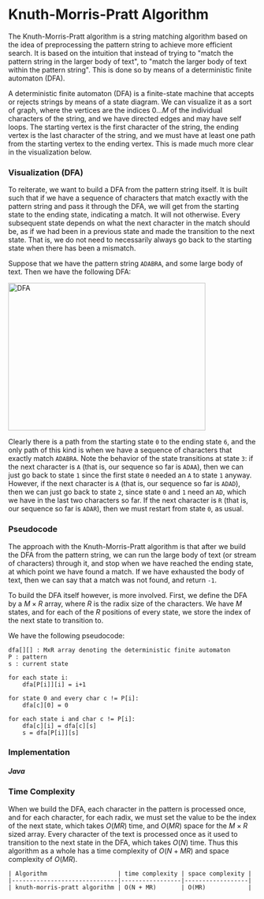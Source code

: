 # Knuth-Morris-Pratt Algorithm

The Knuth-Morris-Pratt algorithm is a string matching algorithm based on the idea of preprocessing
the pattern string to achieve more efficient search. It is based on the intuition that instead of 
trying to "match the pattern string in the larger body of text", to "match the larger body of text
within the pattern string". This is done so by means of a deterministic finite automaton (DFA). 

A deterministic finite automaton (DFA) is a finite-state machine that accepts or rejects strings 
by means of a state diagram. We can visualize it as a sort of graph, where the vertices are the 
indices $0...M$ of the individual characters of the string, and we have directed edges and may have 
self loops. The starting vertex is the first character of the string, the ending vertex is the last 
character of the string, and we must have at least one path from the starting vertex to the ending 
vertex. This is made much more clear in the visualization below.

### Visualization (DFA)

To reiterate, we want to build a DFA from the pattern string itself. It is built such that if we 
have a sequence of characters that match exactly with the pattern string and pass it through the 
DFA, we will get from the starting state to the ending state, indicating a match. It will not 
otherwise. Every subsequent state depends on what the next character in the match should be, as if
we had been in a previous state and made the transition to the next state. That is, we do not need
to necessarily always go back to the starting state when there has been a mismatch.

Suppose that we have the pattern string `ADABRA`, and some large body of text. Then we have the 
following DFA:

<img src="https://i.imgur.com/FPQpVnN.png" alt="DFA" width="400" height="300">

Clearly there is a path from the starting state `0` to the ending state `6`, and the only path of
this kind is when we have a sequence of characters that exactly match `ADABRA`. Note the behavior 
of the state transitions at state `3`: if the next character is `A` (that is, our sequence so far is
`ADAA`), then we can just go back to state `1` since the first state `0` needed an `A` to state `1`
anyway. However, if the next character is `A` (that is, our sequence so far is `ADAD`), then we
can just go back to state `2`, since state `0` and `1` need an `AD`, which we have in the last two
characters so far. If the next character is `R` (that is, our sequence so far is `ADAR`), then we
must restart from state `0`, as usual.

### Pseudocode

The approach with the Knuth-Morris-Pratt algorithm is that after we build the DFA from the pattern
string, we can run the large body of text (or stream of characters) through it, and stop when we 
have reached the ending state, at which point we have found a match. If we have exhausted the body 
of text, then we can say that a match was not found, and return `-1`.

To build the DFA itself however, is more involved. First, we define the DFA by a $M \times R$ array,
where $R$ is the radix size of the characters. We have $M$ states, and for each of the $R$ positions
of every state, we store the index of the next state to transition to. 

We have the following pseudocode:

```
dfa[][] : MxR array denoting the deterministic finite automaton
P : pattern
s : current state

for each state i:
    dfa[P[i]][i] = i+1

for state 0 and every char c != P[i]:
    dfa[c][0] = 0

for each state i and char c != P[i]:
    dfa[c][i] = dfa[c][s]
    s = dfa[P[i]][s]    
```

### Implementation 

##### Java

<script src="https://gist.github.com/eliucs/d5f074db13b0f638f7aba6305be39a70.js"></script>

### Time Complexity

When we build the DFA, each character in the pattern is processed once, and for each character, for 
each radix, we must set the value to be the index of the next state, which takes $O(MR)$ time, and 
$O(MR)$ space for the $M \times R$ sized array. Every character of the text is processed once as it
used to transition to the next state in the DFA, which takes $O(N)$ time. Thus this algorithm as a
whole has a time complexity of $O(N + MR)$ and space complexity of $O(MR)$.

```
| Algorithm                    | time complexity | space complexity |
|------------------------------|-----------------|------------------|
| knuth-morris-pratt algorithm | O(N + MR)       | O(MR)            |
```
